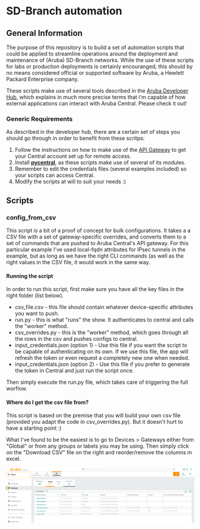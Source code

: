 # SD-Branch automation

## General Information

The purpose of this repository is to build a set of automation scripts that could be applied to streamline operations around the deployment and maintenance of (Aruba) SD-Branch networks. While the use of these scripts for labs or production deployments is certainly encouranged, this should by no means considered official or supported software by Aruba, a Hewlett Packard Enterprise company. 

These scripts make use of several tools described in the [Aruba Developer Hub](https://developer.arubanetworks.com/aruba-central), which explains in much more precise terms that i'm capable of how external applications can interact with Aruba Central. Please check it out!


### Generic Requirements

As described in the developer hub, there are a certain set of steps you should go through in order to benefit from these scritps:
1. Follow the instructions on how to make use of the [API Gateway](https://developer.arubanetworks.com/aruba-central/docs/api-gateway) to get your Central account set up for remote access. 
1. Install [**pycentral**](https://github.com/aruba/pycentral), as these scripts make use of several of its modules.
1. Remember to edit the credentials files (several examples included) so your scripts can access Central.
1. Modify the scripts at will to suit your needs :)

## Scripts

### config_from_csv

This script is a bit of a proof of concept for bulk configurations. It takes a a CSV file with a set of gateway-specific overrides, and converts them to a set of commands that are pushed to Aruba Central's API gateway. For this particular example I've used local-fqdn attributes for IPsec tunnels in the example, but as long as we have the right CLI commands (as well as the right values in the CSV file, it would work in the same way.

#### Running the script

In order to run this script, first make sure you have all the key files in the right folder (list below). 
* csv_file.csv - this file should contain whatever device-specific attributes you want to push.
* run.py - this is what "runs" the show. It authenticates to central and calls the "worker" method.
* csv_overrides.py - this is the "worker" method, which goes through all the rows in the csv and pushes configs to central.
* input_credentials.json (option 1) - Use this file if you want the script to be capable of authenticating on its own. If we use this file, the app will refresh the token or even request a completely new one when needed.
* input_credentials.json (option 2) - Use this file if you prefer to generate the token in Central and just run the script once.

Then simply execute the run.py file, which takes care of triggering the full worflow.

#### Where do I get the csv file from?

This script is based on the premise that you will build your own csv file (provided you adapt the code in csv_overrides.py). But it doesn't hurt to have a starting point :)

What I've found to be the easiest is to go to Devices > Gateways either from "Global" or from any groups or labels you may be using. Then simply click on the "Download CSV" file on the right and reorder/remove the columns in excel.

![Obtain CSV](https://github.com/samuelperezbun/sd-branch-automation/blob/main/images/obtain-csv.png)



